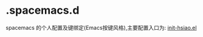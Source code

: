 # .spacemacs.d
spacemacs 的个人配置及键绑定(Emacs按键风格),主要配置入口为: [init-hsiao.el](https://github.com/seirhsiao/.spacemacs.d/blob/master/init-hsiao.el)
